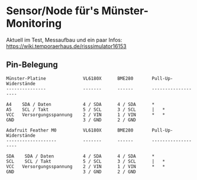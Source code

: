 # Sensor/Node für's Münster-Monitoring

Aktuell im Test, Messaufbau und ein paar Infos: https://wiki.temporaerhaus.de/risssimulator16153


## Pin-Belegung

```
Münster-Platine              VL6180X      BME280       Pull-Up-Widerstände
---------------              -------      ------       -------------------

A4    SDA / Daten            4 / SDA      4 / SDA      *
A5    SCL / Takt             5 / SCL      3 / SCL      |   *
VCC   Versorgungsspannung    2 / VIN      1 / VIN      *   *
GND                          3 / GND      2 / GND
```

```
Adafruit Feather M0          VL6180X      BME280       Pull-Up-Widerstände
-------------------          -------      ------       -------------------

SDA    SDA / Daten           4 / SDA      4 / SDA      *
SCL    SCL / Takt            5 / SCL      3 / SCL      |   *
VCC   Versorgungsspannung    2 / VIN      1 / VIN      *   *
GND                          3 / GND      2 / GND
```
